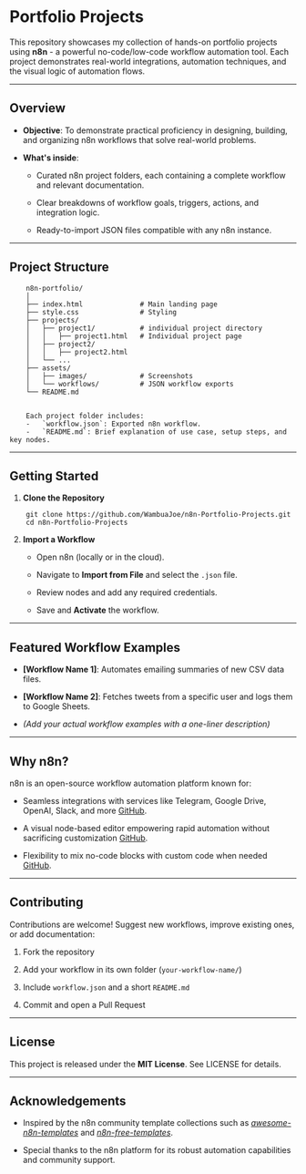 # Portfolio Projects

This repository showcases my collection of hands-on portfolio projects using **n8n** - a powerful no-code/low-code workflow automation tool. Each project demonstrates real-world integrations, automation techniques, and the visual logic of automation flows.

----------

## Overview

-   **Objective**: To demonstrate practical proficiency in designing, building, and organizing n8n workflows that solve real-world problems.
    
-   **What's inside**:
    
    -   Curated n8n project folders, each containing a complete workflow and relevant documentation.
        
    -   Clear breakdowns of workflow goals, triggers, actions, and integration logic.
        
    -   Ready-to-import JSON files compatible with any n8n instance.
        

----------

## Project Structure

```
	n8n-portfolio/
	│
	├── index.html        		# Main landing page
	├── style.css         		# Styling
	├── projects/
	│   ├── project1/           # individual project directory
	│   │	├── project1.html 	# Individual project page
	│   ├── project2/
	│   │	├── project2.html
	│   └── ...
	├── assets/
	│   ├── images/       		# Screenshots
	│   └── workflows/    		# JSON workflow exports
	└── README.md
	

	Each project folder includes:
	-   `workflow.json`: Exported n8n workflow.
	-   `README.md`: Brief explanation of use case, setup steps, and key nodes.
```    

----------

## Getting Started

1.  **Clone the Repository**
    
```
    git clone https://github.com/WambuaJoe/n8n-Portfolio-Projects.git
    cd n8n-Portfolio-Projects
```
    
2.  **Import a Workflow**
    
    -   Open n8n (locally or in the cloud).
        
    -   Navigate to **Import from File** and select the `.json` file.
        
    -   Review nodes and add any required credentials.
        
    -   Save and **Activate** the workflow.
        

----------

## Featured Workflow Examples

-   **[Workflow Name 1]**: Automates emailing summaries of new CSV data files.
    
-   **[Workflow Name 2]**: Fetches tweets from a specific user and logs them to Google Sheets.
    
-   _(Add your actual workflow examples with a one-liner description)_
    

----------

## Why n8n?

n8n is an open-source workflow automation platform known for:

-   Seamless integrations with services like Telegram, Google Drive, OpenAI, Slack, and more [GitHub](https://github.com/topics/n8n?utm_source=chatgpt.com).
    
-   A visual node-based editor empowering rapid automation without sacrificing customization [GitHub](https://github.com/n8n-io?utm_source=chatgpt.com).
    
-   Flexibility to mix no-code blocks with custom code when needed [GitHub](https://github.com/n8n-io/n8n?utm_source=chatgpt.com).
    

----------

## Contributing

Contributions are welcome! Suggest new workflows, improve existing ones, or add documentation:

1.  Fork the repository
    
2.  Add your workflow in its own folder (`your-workflow-name/`)
    
3.  Include `workflow.json` and a short `README.md`
    
4.  Commit and open a Pull Request
    

----------

## License

This project is released under the **MIT License**. See LICENSE for details.

----------

## Acknowledgements

-   Inspired by the n8n community template collections such as [_awesome-n8n-templates_](https://github.com/enescingoz/awesome-n8n-templates?utm_source=chatgpt.com) and [_n8n-free-templates_](https://github.com/wassupjay/n8n-free-templates?utm_source=chatgpt.com).
    
-   Special thanks to the n8n platform for its robust automation capabilities and community support.
